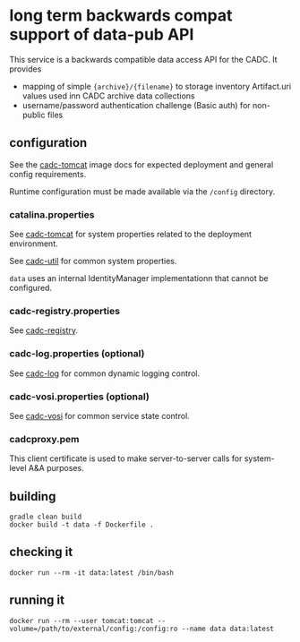 # long term backwards compat support of data-pub API 

This service is a backwards compatible data access API for the CADC. It provides
* mapping of simple `{archive}/{filename}` to storage inventory Artifact.uri values
used inn CADC archive data collections
* username/password authentication challenge (Basic auth) for non-public files

## configuration
See the [cadc-tomcat](https://github.com/opencadc/docker-base/tree/master/cadc-tomcat) image docs 
for expected deployment and general config requirements.

Runtime configuration must be made available via the `/config` directory.

### catalina.properties

See <a href="https://github.com/opencadc/docker-base/tree/master/cadc-tomcat">cadc-tomcat</a>
for system properties related to the deployment environment.

See <a href="https://github.com/opencadc/core/tree/master/cadc-util">cadc-util</a>
for common system properties.

`data` uses an internal IdentityManager implementationn that cannot be configured.

### cadc-registry.properties

See <a href="https://github.com/opencadc/reg/tree/master/cadc-registry">cadc-registry</a>.

### cadc-log.properties (optional)
See <a href="https://github.com/opencadc/core/tree/master/cadc-log">cadc-log</a> for common 
dynamic logging control.

### cadc-vosi.properties (optional)
See <a href="https://github.com/opencadc/reg/tree/master/cadc-vosi">cadc-vosi</a> for common 
service state control.

### cadcproxy.pem
This client certificate is used to make server-to-server calls for system-level A&A purposes.

## building

```
gradle clean build
docker build -t data -f Dockerfile .
```

## checking it
```
docker run --rm -it data:latest /bin/bash
```

## running it
```
docker run --rm --user tomcat:tomcat --volume=/path/to/external/config:/config:ro --name data data:latest
```

